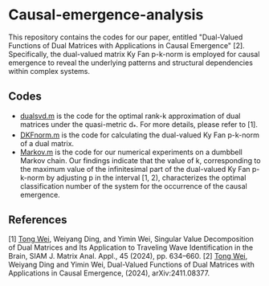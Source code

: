 # Causal-emergence-analysis
This repository contains the codes for our paper, entitled "Dual-Valued Functions of Dual Matrices with Applications in Causal Emergence" [2]. Specifically, the dual-valued matrix Ky Fan p-k-norm is employed for causal emergence to reveal the underlying patterns and structural dependencies within complex systems.

## Codes
* [dualsvd.m](dualsvd.m) is the code for the optimal rank-k approximation of dual matrices under the quasi-metric d<sub>*</sub>. For more details, please refer to [1].
* [DKFnorm.m](DKFnorm.m) is the code for calculating the dual-valued Ky Fan p-k-norm of a dual matrix.
* [Markov.m](Markov.m) is the code for our numerical experiments on a dumbbell Markov chain. Our findings indicate that the value of k, corresponding to the maximum value of the infinitesimal part of the dual-valued Ky Fan p-k-norm by adjusting p in the interval [1, 2), characterizes the optimal classification number of the system for the occurrence of the causal emergence.

## References
[1] [Tong Wei](https://doi.org/10.1137/23M1556642), Weiyang Ding, and Yimin Wei, Singular Value Decomposition of Dual Matrices and Its Application to Traveling Wave Identification in the Brain, SIAM J. Matrix Anal. Appl., 45 (2024), pp. 634–660. 
[2] [Tong Wei](https://arxiv.org/abs/2411.08377), Weiyang Ding and Yimin Wei, Dual-Valued Functions of Dual Matrices with Applications in Causal Emergence, (2024), arXiv:2411.08377. 
